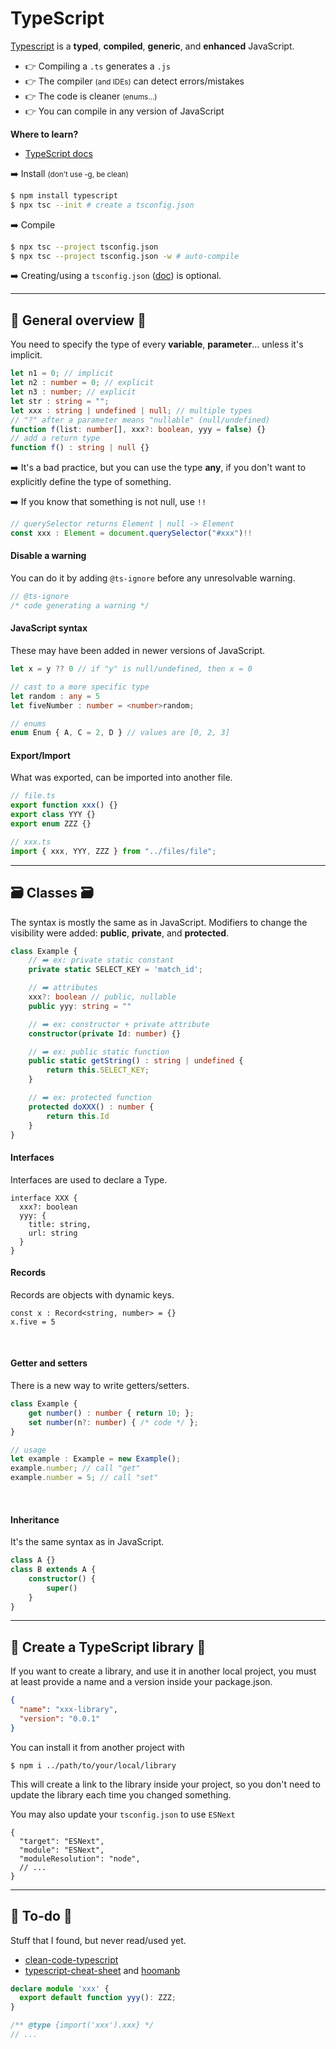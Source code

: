 # TypeScript

<div class="row row-cols-md-2"><div>

[Typescript](https://www.typescriptlang.org/) is a **typed**, **compiled**, **generic**, and **enhanced** JavaScript.

* 👉 Compiling a `.ts` generates a `.js`
* 👉 The compiler <small>(and IDEs)</small> can detect errors/mistakes
* 👉 The code is cleaner <small>(enums...)</small>
* 👉 You can compile in any version of JavaScript

**Where to learn?**

* [TypeScript docs](https://www.typescriptlang.org/docs/)
</div><div>

➡️ Install <small>(don't use -g, be clean)</small>

```bash
$ npm install typescript
$ npx tsc --init # create a tsconfig.json
```

➡️ Compile

```bash
$ npx tsc --project tsconfig.json
$ npx tsc --project tsconfig.json -w # auto-compile
```

➡️ Creating/using a `tsconfig.json` ([doc](https://www.typescriptlang.org/tsconfig)) is optional.
</div></div>

<hr class="sep-both">

## 🔎 General overview 🔎

<div class="row row-cols-md-2"><div>

You need to specify the type of every **variable**, **parameter**... unless it's implicit.

```typescript
let n1 = 0; // implicit
let n2 : number = 0; // explicit
let n3 : number; // explicit
let str : string = "";
let xxx : string | undefined | null; // multiple types
// "?" after a parameter means "nullable" (null/undefined)
function f(list: number[], xxx?: boolean, yyy = false) {}
// add a return type
function f() : string | null {}
```

➡️ It's a bad practice, but you can use the type **any**, if you don't want to explicitly define the type of something.

➡️ If you know that something is not null, use `!!`

```typescript
// querySelector returns Element | null -> Element
const xxx : Element = document.querySelector("#xxx")!!
```

#### Disable a warning

You can do it by adding `@ts-ignore` before any unresolvable warning.

```javascript
// @ts-ignore
/* code generating a warning */ 
```

</div><div>

#### JavaScript syntax

These may have been added in newer versions of JavaScript.

```typescript
let x = y ?? 0 // if "y" is null/undefined, then x = 0

// cast to a more specific type
let random : any = 5
let fiveNumber : number = <number>random;

// enums
enum Enum { A, C = 2, D } // values are [0, 2, 3]
```

#### Export/Import

What was exported, can be imported into another file.

```typescript
// file.ts
export function xxx() {}
export class YYY {}
export enum ZZZ {}
```

```typescript
// xxx.ts
import { xxx, YYY, ZZZ } from "../files/file";
```
</div></div>

<hr class="sep-both">

## 🗃️ Classes 🗃️

<div class="row row-cols-md-2"><div>

The syntax is mostly the same as in JavaScript. Modifiers to change the visibility were added: **public**, **private**, and **protected**.

```typescript
class Example {
    // ➡️ ex: private static constant
    private static SELECT_KEY = 'match_id';

    // ➡️ attributes
    xxx?: boolean // public, nullable
    public yyy: string = ""

    // ➡️ ex: constructor + private attribute
    constructor(private Id: number) {}

    // ➡️ ex: public static function
    public static getString() : string | undefined {
        return this.SELECT_KEY;
    }

    // ➡️ ex: protected function
    protected doXXX() : number {
        return this.Id
    }
}
```

#### Interfaces

Interfaces are used to declare a Type.

```typescript!
interface XXX {
  xxx?: boolean
  yyy: {
    title: string,
    url: string
  }
}
```
</div><div>

#### Records

Records are objects with dynamic keys.

```typescript!
const x : Record<string, number> = {}
x.five = 5
```

<br>

#### Getter and setters

There is a new way to write getters/setters.

```typescript
class Example {
    get number() : number { return 10; };
    set number(n?: number) { /* code */ };
}

// usage
let example : Example = new Example();
example.number; // call "get"
example.number = 5; // call "set"
```

<br>

#### Inheritance

It's the same syntax as in JavaScript.

```typescript
class A {}
class B extends A {
    constructor() {
        super()
    }
}
```
</div></div>

<hr class="sep-both">

## 🥊 Create a TypeScript library 🥊

<div class="row row-cols-md-2"><div>

If you want to create a library, and use it in another local project, you must at least provide a name and a version inside your package.json.

```json
{
  "name": "xxx-library",
  "version": "0.0.1"
}
```

You can install it from another project with

```bash!
$ npm i ../path/to/your/local/library
```
</div><div>

This will create a link to the library inside your project, so you don't need to update the library each time you changed something.

You may also update your `tsconfig.json` to use `ESNext`

```json!
{
  "target": "ESNext",
  "module": "ESNext",
  "moduleResolution": "node",
  // ...
}
```
</div></div>

<hr class="sep-both">

## 👻 To-do 👻

Stuff that I found, but never read/used yet.

<div class="row row-cols-md-2"><div>

* [clean-code-typescript](https://github.com/labs42io/clean-code-typescript)
* [typescript-cheat-sheet](https://www.sitepen.com/blog/typescript-cheat-sheet) and [hoomanb](http://hoomanb.com/cs/quickref/typescript_cheatsheet.pdf)
</div><div>

```typescript
declare module 'xxx' {
  export default function yyy(): ZZZ;
}

/** @type {import('xxx').xxx} */
// ...
```
</div></div>